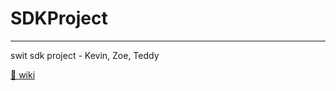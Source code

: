 

# SDKProject

---

swit sdk project - Kevin, Zoe, Teddy



[🔗 wiki](https://github.com/Swit-Zoe/SDKProject/wiki)
